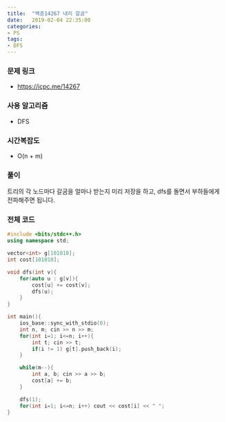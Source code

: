 ```yaml
---
title:  "백준14267 내리 갈굼"
date:   2019-02-04 22:35:00
categories:
- PS
tags:
- DFS
---
```


### 문제 링크
* https://icpc.me/14267

### 사용 알고리즘
* DFS

### 시간복잡도
* O(n + m)

### 풀이
트리의 각 노드마다 갈굼을 얼마나 받는지 미리 저장을 하고, dfs를 돌면서 부하들에게 전파해주면 됩니다.

### 전체 코드
```cpp
#include <bits/stdc++.h>
using namespace std;

vector<int> g[101010];
int cost[101010];

void dfs(int v){
	for(auto u : g[v]){
		cost[u] += cost[v];
		dfs(u);
	}
}

int main(){
	ios_base::sync_with_stdio(0);
	int n, m; cin >> n >> m;
	for(int i=1; i<=n; i++){
		int t; cin >> t;
		if(i != 1) g[t].push_back(i);
	}

	while(m--){
		int a, b; cin >> a >> b;
		cost[a] += b;
	}

	dfs(1);
	for(int i=1; i<=n; i++) cout << cost[i] << " ";
}
```
